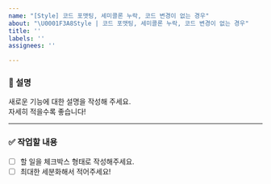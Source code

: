 ```yaml
---
name: "[Style] 코드 포맷팅, 세미콜론 누락, 코드 변경이 없는 경우"
about: "\U0001F3A8Style | 코드 포맷팅, 세미콜론 누락, 코드 변경이 없는 경우"
title: ''
labels: ''
assignees: ''

---
```


### 📄 설명
새로운 기능에 대한 설명을 작성해 주세요.  
자세히 적을수록 좋습니다!

---

### ✅ 작업할 내용
- [ ] 할 일을 체크박스 형태로 작성해주세요.  
- [ ] 최대한 세분화해서 적어주세요!
